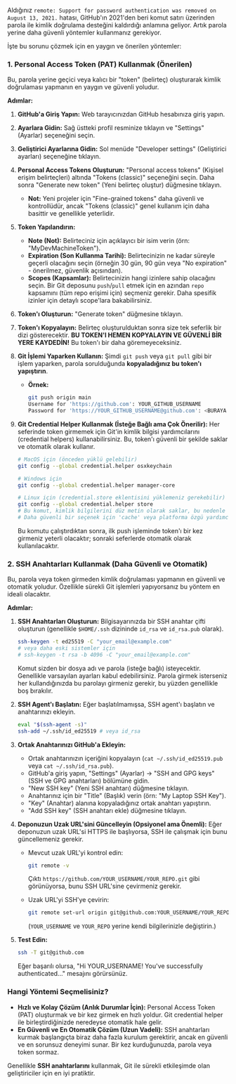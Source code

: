 Aldığınız `remote: Support for password authentication was removed on August 13, 2021.` hatası, GitHub'ın 2021'den beri komut satırı üzerinden parola ile kimlik doğrulama desteğini kaldırdığı anlamına geliyor. Artık parola yerine daha güvenli yöntemler kullanmanız gerekiyor.

İşte bu sorunu çözmek için en yaygın ve önerilen yöntemler:

### 1. Personal Access Token (PAT) Kullanmak (Önerilen)

Bu, parola yerine geçici veya kalıcı bir "token" (belirteç) oluşturarak kimlik doğrulaması yapmanın en yaygın ve güvenli yoludur.

**Adımlar:**

1.  **GitHub'a Giriş Yapın:** Web tarayıcınızdan GitHub hesabınıza giriş yapın.
2.  **Ayarlara Gidin:** Sağ üstteki profil resminize tıklayın ve "Settings" (Ayarlar) seçeneğini seçin.
3.  **Geliştirici Ayarlarına Gidin:** Sol menüde "Developer settings" (Geliştirici ayarları) seçeneğine tıklayın.
4.  **Personal Access Tokens Oluşturun:** "Personal access tokens" (Kişisel erişim belirteçleri) altında "Tokens (classic)" seçeneğini seçin. Daha sonra "Generate new token" (Yeni belirteç oluştur) düğmesine tıklayın.
    * **Not:** Yeni projeler için "Fine-grained tokens" daha güvenli ve kontrollüdür, ancak "Tokens (classic)" genel kullanım için daha basittir ve genellikle yeterlidir.
5.  **Token Yapılandırın:**
    * **Note (Not):** Belirteciniz için açıklayıcı bir isim verin (örn: "MyDevMachineToken").
    * **Expiration (Son Kullanma Tarihi):** Belirtecinizin ne kadar süreyle geçerli olacağını seçin (örneğin 30 gün, 90 gün veya "No expiration" - önerilmez, güvenlik açısından).
    * **Scopes (Kapsamlar):** Belirtecinizin hangi izinlere sahip olacağını seçin. Bir Git deposunu `push`/`pull` etmek için en azından `repo` kapsamını (tüm repo erişimi için) seçmeniz gerekir. Daha spesifik izinler için detaylı scope'lara bakabilirsiniz.
6.  **Token'ı Oluşturun:** "Generate token" düğmesine tıklayın.
7.  **Token'ı Kopyalayın:** Belirteç oluşturulduktan sonra size tek seferlik bir dizi gösterecektir. **BU TOKEN'I HEMEN KOPYALAYIN VE GÜVENLİ BİR YERE KAYDEDİN!** Bu token'ı bir daha göremeyeceksiniz.
8.  **Git İşlemi Yaparken Kullanın:** Şimdi `git push` veya `git pull` gibi bir işlem yaparken, parola sorulduğunda **kopyaladığınız bu token'ı yapıştırın**.

    * **Örnek:**
        ```bash
        git push origin main
        Username for 'https://github.com': YOUR_GITHUB_USERNAME
        Password for 'https://YOUR_GITHUB_USERNAME@github.com': <BURAYA OLUŞTURDUĞUNUZ TOKEN'I YAPIŞTIRIN>
        ```
9.  **Git Credential Helper Kullanmak (İsteğe Bağlı ama Çok Önerilir):** Her seferinde token girmemek için Git'in kimlik bilgisi yardımcılarını (credential helpers) kullanabilirsiniz. Bu, token'ı güvenli bir şekilde saklar ve otomatik olarak kullanır.

    ```bash
    # MacOS için (önceden yüklü gelebilir)
    git config --global credential.helper osxkeychain

    # Windows için
    git config --global credential.helper manager-core

    # Linux için (credential.store eklentisini yüklemeniz gerekebilir)
    git config --global credential.helper store
    # Bu komut, kimlik bilgilerini düz metin olarak saklar, bu nedenle dikkatli olun.
    # Daha güvenli bir seçenek için 'cache' veya platforma özgü yardımcıları araştırın.
    ```
    Bu komutu çalıştırdıktan sonra, ilk push işleminde token'ı bir kez girmeniz yeterli olacaktır; sonraki seferlerde otomatik olarak kullanılacaktır.

### 2. SSH Anahtarları Kullanmak (Daha Güvenli ve Otomatik)

Bu, parola veya token girmeden kimlik doğrulaması yapmanın en güvenli ve otomatik yoludur. Özellikle sürekli Git işlemleri yapıyorsanız bu yöntem en ideali olacaktır.

**Adımlar:**

1.  **SSH Anahtarları Oluşturun:** Bilgisayarınızda bir SSH anahtar çifti oluşturun (genellikle `$HOME/.ssh` dizininde `id_rsa` ve `id_rsa.pub` olarak).
    ```bash
    ssh-keygen -t ed25519 -C "your_email@example.com"
    # veya daha eski sistemler için
    # ssh-keygen -t rsa -b 4096 -C "your_email@example.com"
    ```
    Komut sizden bir dosya adı ve parola (isteğe bağlı) isteyecektir. Genellikle varsayılan ayarları kabul edebilirsiniz. Parola girmek isterseniz her kullandığınızda bu parolayı girmeniz gerekir, bu yüzden genellikle boş bırakılır.

2.  **SSH Agent'ı Başlatın:** Eğer başlatılmamışsa, SSH agent'ı başlatın ve anahtarınızı ekleyin.
    ```bash
    eval "$(ssh-agent -s)"
    ssh-add ~/.ssh/id_ed25519 # veya id_rsa
    ```

3.  **Ortak Anahtarınızı GitHub'a Ekleyin:**
    * Ortak anahtarınızın içeriğini kopyalayın (`cat ~/.ssh/id_ed25519.pub` veya `cat ~/.ssh/id_rsa.pub`).
    * GitHub'a giriş yapın, "Settings" (Ayarlar) -> "SSH and GPG keys" (SSH ve GPG anahtarları) bölümüne gidin.
    * "New SSH key" (Yeni SSH anahtarı) düğmesine tıklayın.
    * Anahtarınız için bir "Title" (Başlık) verin (örn: "My Laptop SSH Key").
    * "Key" (Anahtar) alanına kopyaladığınız ortak anahtarı yapıştırın.
    * "Add SSH key" (SSH anahtarı ekle) düğmesine tıklayın.

4.  **Deponuzun Uzak URL'sini Güncelleyin (Opsiyonel ama Önemli):** Eğer deponuzun uzak URL'si HTTPS ile başlıyorsa, SSH ile çalışmak için bunu güncellemeniz gerekir.

    * Mevcut uzak URL'yi kontrol edin:
        ```bash
        git remote -v
        ```
        Çıktı `https://github.com/YOUR_USERNAME/YOUR_REPO.git` gibi görünüyorsa, bunu SSH URL'sine çevirmeniz gerekir.

    * Uzak URL'yi SSH'ye çevirin:
        ```bash
        git remote set-url origin git@github.com:YOUR_USERNAME/YOUR_REPO.git
        ```
        (`YOUR_USERNAME` ve `YOUR_REPO` yerine kendi bilgilerinizle değiştirin.)

5.  **Test Edin:**
    ```bash
    ssh -T git@github.com
    ```
    Eğer başarılı olursa, "Hi YOUR_USERNAME! You've successfully authenticated..." mesajını görürsünüz.

### Hangi Yöntemi Seçmelisiniz?

* **Hızlı ve Kolay Çözüm (Anlık Durumlar İçin):** Personal Access Token (PAT) oluşturmak ve bir kez girmek en hızlı yoldur. Git credential helper ile birleştirdiğinizde neredeyse otomatik hale gelir.
* **En Güvenli ve En Otomatik Çözüm (Uzun Vadeli):** SSH anahtarları kurmak başlangıçta biraz daha fazla kurulum gerektirir, ancak en güvenli ve en sorunsuz deneyimi sunar. Bir kez kurduğunuzda, parola veya token sormaz.

Genellikle **SSH anahtarlarını** kullanmak, Git ile sürekli etkileşimde olan geliştiriciler için en iyi pratiktir.
